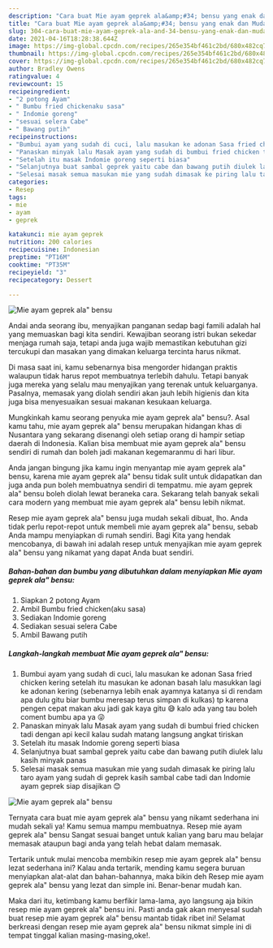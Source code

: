 ```yaml
---
description: "Cara buat Mie ayam geprek ala&amp;#34; bensu yang enak dan Mudah Dibuat"
title: "Cara buat Mie ayam geprek ala&amp;#34; bensu yang enak dan Mudah Dibuat"
slug: 304-cara-buat-mie-ayam-geprek-ala-and-34-bensu-yang-enak-dan-mudah-dibuat
date: 2021-04-16T18:28:38.644Z
image: https://img-global.cpcdn.com/recipes/265e354bf461c2bd/680x482cq70/mie-ayam-geprek-ala-bensu-foto-resep-utama.jpg
thumbnail: https://img-global.cpcdn.com/recipes/265e354bf461c2bd/680x482cq70/mie-ayam-geprek-ala-bensu-foto-resep-utama.jpg
cover: https://img-global.cpcdn.com/recipes/265e354bf461c2bd/680x482cq70/mie-ayam-geprek-ala-bensu-foto-resep-utama.jpg
author: Bradley Owens
ratingvalue: 4
reviewcount: 15
recipeingredient:
- "2 potong Ayam"
- " Bumbu fried chickenaku sasa"
- " Indomie goreng"
- "sesuai selera Cabe"
- " Bawang putih"
recipeinstructions:
- "Bumbui ayam yang sudah di cuci, lalu masukan ke adonan Sasa fried chicken kering setelah itu masukan ke adonan basah lalu masukkan lagi ke adonan kering (sebenarnya lebih enak ayamnya katanya si di rendam apa dulu gitu biar bumbu meresap terus simpan di kulkas) tp karena pengen cepat makan aku jadi gak kaya gitu 😅 kalo ada yang tau boleh coment bumbu apa ya 😜"
- "Panaskan minyak lalu Masak ayam yang sudah di bumbui fried chicken tadi dengan api kecil kalau sudah matang langsung angkat tiriskan"
- "Setelah itu masak Indomie goreng seperti biasa"
- "Selanjutnya buat sambal geprek yaitu cabe dan bawang putih diulek lalu kasih minyak panas"
- "Selesai masak semua masukan mie yang sudah dimasak ke piring lalu taro ayam yang sudah di geprek kasih sambal cabe tadi dan Indomie ayam geprek siap disajikan 😊"
categories:
- Resep
tags:
- mie
- ayam
- geprek

katakunci: mie ayam geprek 
nutrition: 200 calories
recipecuisine: Indonesian
preptime: "PT16M"
cooktime: "PT35M"
recipeyield: "3"
recipecategory: Dessert

---
```



![Mie ayam geprek ala&#34; bensu](https://img-global.cpcdn.com/recipes/265e354bf461c2bd/680x482cq70/mie-ayam-geprek-ala-bensu-foto-resep-utama.jpg)

Andai anda seorang ibu, menyajikan panganan sedap bagi famili adalah hal yang memuaskan bagi kita sendiri. Kewajiban seorang istri bukan sekedar menjaga rumah saja, tetapi anda juga wajib memastikan kebutuhan gizi tercukupi dan masakan yang dimakan keluarga tercinta harus nikmat.

Di masa  saat ini, kamu sebenarnya bisa mengorder hidangan praktis walaupun tidak harus repot membuatnya terlebih dahulu. Tetapi banyak juga mereka yang selalu mau menyajikan yang terenak untuk keluarganya. Pasalnya, memasak yang diolah sendiri akan jauh lebih higienis dan kita juga bisa menyesuaikan sesuai makanan kesukaan keluarga. 



Mungkinkah kamu seorang penyuka mie ayam geprek ala&#34; bensu?. Asal kamu tahu, mie ayam geprek ala&#34; bensu merupakan hidangan khas di Nusantara yang sekarang disenangi oleh setiap orang di hampir setiap daerah di Indonesia. Kalian bisa membuat mie ayam geprek ala&#34; bensu sendiri di rumah dan boleh jadi makanan kegemaranmu di hari libur.

Anda jangan bingung jika kamu ingin menyantap mie ayam geprek ala&#34; bensu, karena mie ayam geprek ala&#34; bensu tidak sulit untuk didapatkan dan juga anda pun boleh membuatnya sendiri di tempatmu. mie ayam geprek ala&#34; bensu boleh diolah lewat beraneka cara. Sekarang telah banyak sekali cara modern yang membuat mie ayam geprek ala&#34; bensu lebih nikmat.

Resep mie ayam geprek ala&#34; bensu juga mudah sekali dibuat, lho. Anda tidak perlu repot-repot untuk membeli mie ayam geprek ala&#34; bensu, sebab Anda mampu menyiapkan di rumah sendiri. Bagi Kita yang hendak mencobanya, di bawah ini adalah resep untuk menyajikan mie ayam geprek ala&#34; bensu yang nikamat yang dapat Anda buat sendiri.

<!--inarticleads1-->

##### Bahan-bahan dan bumbu yang dibutuhkan dalam menyiapkan Mie ayam geprek ala&#34; bensu:

1. Siapkan 2 potong Ayam
1. Ambil  Bumbu fried chicken(aku sasa)
1. Sediakan  Indomie goreng
1. Sediakan sesuai selera Cabe
1. Ambil  Bawang putih




<!--inarticleads2-->

##### Langkah-langkah membuat Mie ayam geprek ala&#34; bensu:

1. Bumbui ayam yang sudah di cuci, lalu masukan ke adonan Sasa fried chicken kering setelah itu masukan ke adonan basah lalu masukkan lagi ke adonan kering (sebenarnya lebih enak ayamnya katanya si di rendam apa dulu gitu biar bumbu meresap terus simpan di kulkas) tp karena pengen cepat makan aku jadi gak kaya gitu 😅 kalo ada yang tau boleh coment bumbu apa ya 😜
1. Panaskan minyak lalu Masak ayam yang sudah di bumbui fried chicken tadi dengan api kecil kalau sudah matang langsung angkat tiriskan
1. Setelah itu masak Indomie goreng seperti biasa
1. Selanjutnya buat sambal geprek yaitu cabe dan bawang putih diulek lalu kasih minyak panas
1. Selesai masak semua masukan mie yang sudah dimasak ke piring lalu taro ayam yang sudah di geprek kasih sambal cabe tadi dan Indomie ayam geprek siap disajikan 😊
<img src="https://img-global.cpcdn.com/steps/24fc08266c13dca1/160x128cq70/mie-ayam-geprek-ala-bensu-langkah-memasak-5-foto.jpg" alt="Mie ayam geprek ala&#34; bensu">



Ternyata cara buat mie ayam geprek ala&#34; bensu yang nikamt sederhana ini mudah sekali ya! Kamu semua mampu membuatnya. Resep mie ayam geprek ala&#34; bensu Sangat sesuai banget untuk kalian yang baru mau belajar memasak ataupun bagi anda yang telah hebat dalam memasak.

Tertarik untuk mulai mencoba membikin resep mie ayam geprek ala&#34; bensu lezat sederhana ini? Kalau anda tertarik, mending kamu segera buruan menyiapkan alat-alat dan bahan-bahannya, maka bikin deh Resep mie ayam geprek ala&#34; bensu yang lezat dan simple ini. Benar-benar mudah kan. 

Maka dari itu, ketimbang kamu berfikir lama-lama, ayo langsung aja bikin resep mie ayam geprek ala&#34; bensu ini. Pasti anda gak akan menyesal sudah buat resep mie ayam geprek ala&#34; bensu mantab tidak ribet ini! Selamat berkreasi dengan resep mie ayam geprek ala&#34; bensu nikmat simple ini di tempat tinggal kalian masing-masing,oke!.

